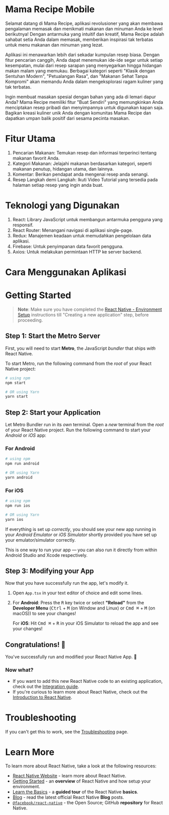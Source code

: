 # Mama Recipe Mobile

Selamat datang di Mama Recipe, aplikasi revolusioner yang akan membawa pengalaman memasak dan menikmati makanan dan minuman Anda ke level berikutnya! Dengan antarmuka yang intuitif dan kreatif, Mama Recipe adalah sahabat setia Anda dalam memasak, memberikan inspirasi tak terbatas untuk menu makanan dan minuman yang lezat.

Aplikasi ini menawarkan lebih dari sekadar kumpulan resep biasa. Dengan fitur pencarian canggih, Anda dapat menemukan ide-ide segar untuk setiap kesempatan, mulai dari resep sarapan yang menyegarkan hingga hidangan makan malam yang memukau. Berbagai kategori seperti "Klasik dengan Sentuhan Modern", "Petualangan Rasa", dan "Makanan Sehat Tanpa Kompromi" akan memandu Anda dalam mengeksplorasi ragam kuliner yang tak terbatas.

Ingin membuat masakan spesial dengan bahan yang ada di lemari dapur Anda? Mama Recipe memiliki fitur "Buat Sendiri" yang memungkinkan Anda menciptakan resep pribadi dan menyimpannya untuk digunakan kapan saja. Bagikan kreasi kuliner unik Anda dengan komunitas Mama Recipe dan dapatkan umpan balik positif dari sesama pecinta masakan.

# Fitur Utama
1. Pencarian Makanan: Temukan resep dan informasi terperinci tentang makanan favorit Anda.
2. Kategori Makanan: Jelajahi makanan berdasarkan kategori, seperti makanan penutup, hidangan utama, dan lainnya.
3. Komentar: Berikan pendapat anda mengenai resep anda senangi.
4. Resep Langkah demi Langkah: Ikuti Video Tutorial yang tersedia pada halaman setiap resep yang ingin anda buat.

# Teknologi yang Digunakan
1. React: Library JavaScript untuk membangun antarmuka pengguna yang responsif.
2. React Router: Menangani navigasi di aplikasi single-page.
3. Redux: Manajemen keadaan untuk memudahkan pengelolaan data aplikasi.
4. Firebase: Untuk penyimpanan data favorit pengguna.
5. Axios: Untuk melakukan permintaan HTTP ke server backend.

# Cara Menggunakan Aplikasi


# Getting Started

>**Note**: Make sure you have completed the [React Native - Environment Setup](https://reactnative.dev/docs/environment-setup) instructions till "Creating a new application" step, before proceeding.

## Step 1: Start the Metro Server

First, you will need to start **Metro**, the JavaScript _bundler_ that ships _with_ React Native.

To start Metro, run the following command from the _root_ of your React Native project:

```bash
# using npm
npm start

# OR using Yarn
yarn start
```

## Step 2: Start your Application

Let Metro Bundler run in its _own_ terminal. Open a _new_ terminal from the _root_ of your React Native project. Run the following command to start your _Android_ or _iOS_ app:

### For Android

```bash
# using npm
npm run android

# OR using Yarn
yarn android
```

### For iOS

```bash
# using npm
npm run ios

# OR using Yarn
yarn ios
```

If everything is set up _correctly_, you should see your new app running in your _Android Emulator_ or _iOS Simulator_ shortly provided you have set up your emulator/simulator correctly.

This is one way to run your app — you can also run it directly from within Android Studio and Xcode respectively.

## Step 3: Modifying your App

Now that you have successfully run the app, let's modify it.

1. Open `App.tsx` in your text editor of choice and edit some lines.
2. For **Android**: Press the <kbd>R</kbd> key twice or select **"Reload"** from the **Developer Menu** (<kbd>Ctrl</kbd> + <kbd>M</kbd> (on Window and Linux) or <kbd>Cmd ⌘</kbd> + <kbd>M</kbd> (on macOS)) to see your changes!

   For **iOS**: Hit <kbd>Cmd ⌘</kbd> + <kbd>R</kbd> in your iOS Simulator to reload the app and see your changes!

## Congratulations! :tada:

You've successfully run and modified your React Native App. :partying_face:

### Now what?

- If you want to add this new React Native code to an existing application, check out the [Integration guide](https://reactnative.dev/docs/integration-with-existing-apps).
- If you're curious to learn more about React Native, check out the [Introduction to React Native](https://reactnative.dev/docs/getting-started).

# Troubleshooting

If you can't get this to work, see the [Troubleshooting](https://reactnative.dev/docs/troubleshooting) page.

# Learn More

To learn more about React Native, take a look at the following resources:

- [React Native Website](https://reactnative.dev) - learn more about React Native.
- [Getting Started](https://reactnative.dev/docs/environment-setup) - an **overview** of React Native and how setup your environment.
- [Learn the Basics](https://reactnative.dev/docs/getting-started) - a **guided tour** of the React Native **basics**.
- [Blog](https://reactnative.dev/blog) - read the latest official React Native **Blog** posts.
- [`@facebook/react-native`](https://github.com/facebook/react-native) - the Open Source; GitHub **repository** for React Native.
